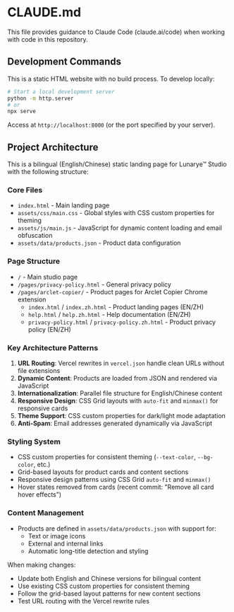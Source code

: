 # CLAUDE.md

This file provides guidance to Claude Code (claude.ai/code) when working with code in this repository.

## Development Commands

This is a static HTML website with no build process. To develop locally:

```bash
# Start a local development server
python -m http.server
# or
npx serve
```

Access at `http://localhost:8000` (or the port specified by your server).

## Project Architecture

This is a bilingual (English/Chinese) static landing page for Lunarye™ Studio with the following structure:

### Core Files
- `index.html` - Main landing page
- `assets/css/main.css` - Global styles with CSS custom properties for theming
- `assets/js/main.js` - JavaScript for dynamic content loading and email obfuscation
- `assets/data/products.json` - Product data configuration

### Page Structure
- `/` - Main studio page
- `/pages/privacy-policy.html` - General privacy policy
- `/pages/arclet-copier/` - Product pages for Arclet Copier Chrome extension
  - `index.html` / `index.zh.html` - Product landing pages (EN/ZH)
  - `help.html` / `help.zh.html` - Help documentation (EN/ZH)
  - `privacy-policy.html` / `privacy-policy.zh.html` - Product privacy policy (EN/ZH)

### Key Architecture Patterns

1. **URL Routing**: Vercel rewrites in `vercel.json` handle clean URLs without file extensions
2. **Dynamic Content**: Products are loaded from JSON and rendered via JavaScript
3. **Internationalization**: Parallel file structure for English/Chinese content
4. **Responsive Design**: CSS Grid layouts with `auto-fit` and `minmax()` for responsive cards
5. **Theme Support**: CSS custom properties for dark/light mode adaptation
6. **Anti-Spam**: Email addresses generated dynamically via JavaScript

### Styling System
- CSS custom properties for consistent theming (`--text-color`, `--bg-color`, etc.)
- Grid-based layouts for product cards and content sections
- Responsive design patterns using CSS Grid `auto-fit` and `minmax()`
- Hover states removed from cards (recent commit: "Remove all card hover effects")

### Content Management
- Products are defined in `assets/data/products.json` with support for:
  - Text or image icons
  - External and internal links
  - Automatic long-title detection and styling

When making changes:
- Update both English and Chinese versions for bilingual content
- Use existing CSS custom properties for consistent theming
- Follow the grid-based layout patterns for new content sections
- Test URL routing with the Vercel rewrite rules